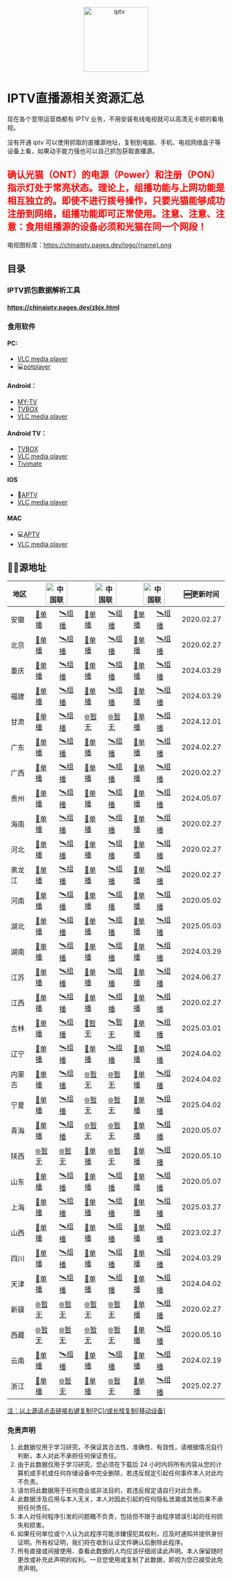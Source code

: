 <p align="center"><img src="https://github.com/xisohi/xhysOSC/blob/master/image/IPTV.jpg" alt="iptv" width="auto" height="150"></p>

# IPTV直播源相关资源汇总

现在各个宽带运营商都有 IPTV 业务，不用安装有线电视就可以高清无卡顿的看电视。

没有开通 iptv 可以使用抓取的直播源地址，复制到电脑、手机、电视网络盒子等设备上看，如果动手能力强也可以自己抓包获取直播源。

## <span style="color: red;">确认光猫（ONT）的电源（Power）和注册（PON）指示灯处于常亮状态。理论上，组播功能与上网功能是相互独立的。即使不进行拨号操作，只要光猫能够成功注册到网络，组播功能即可正常使用。注意、注意、注意：食用组播源的设备必须和光猫在同一个网段！</span>

电视图标库：https://chinaiptv.pages.dev/logo/{name}.png

## 目录

### IPTV抓包数据解析工具

####  https://chinaiptv.pages.dev/zbjx.html

### 食用软件

#### PC:
- [VLC media player](https://www.videolan.org/vlc/)
- 💻[potplayer](https://potplayer.org/)

#### Android：
- [MY-TV](https://gitee.com/lizongying/my-tv/releases)
- [TVBOX](https://github.com/o0HalfLife0o/TVBoxOSC/releases)
- [VLC media player](https://www.videolan.org/vlc/download-android.html)

#### Android TV：
- [TVBOX](https://github.com/o0HalfLife0o/TVBoxOSC/releases)
- [VLC media player](https://www.videolan.org/vlc/download-android.html)
- [Tivimate](https://tivimates.com/download-apk-tivimate-iptv-player/)

#### IOS
- 📱[APTV](https://apps.apple.com/cn/app/aptv/id1630403500)
- [VLC media player](https://www.videolan.org/vlc/download-ios.html)

#### MAC
- 💻[APTV](https://apps.apple.com/cn/app/aptv/id1630403500)
- [VLC media player](https://www.videolan.org/vlc/download-ios.html)

## 🏄‍♀️源地址

<table>
  <thead>
    <tr>
      <th>地区</th>
      <th colspan="2"><img src="https://github.com/user-attachments/assets/a7e898bb-5e64-48dd-b690-69a28eaed07d" alt="中国联通" width="50"></th>
      <th colspan="2"><img src="https://github.com/user-attachments/assets/e8039251-a2f9-4110-ae85-c4efb6016911" alt="中国联通" width="50"></th>
      <th colspan="2"><img src="https://github.com/user-attachments/assets/8341f968-3ecc-4c28-b1b9-268da0800129" alt="中国联通" width="50"></th>
      <th>🆕更新时间</th>
    </tr>
  </thead>
  <tbody>
  <tr>
        <td>安徽</td>
        <td><a href="https://chinaiptv.pages.dev/anhui/unicom1.txt">🔗单播</a></td>
        <td><a href="https://chinaiptv.pages.dev/anhui/unicom.txt">🛰️组播</a></td>
        <td><a href="https://chinaiptv.pages.dev/anhui/mobile1.txt">🔗单播</a></td>
        <td><a href="https://chinaiptv.pages.dev/anhui/mobile.txt">🛰️组播</a></td>
        <td><a href="https://chinaiptv.pages.dev/anhui/telecom1.txt">🔗单播</a></td>
        <td><a href="https://chinaiptv.pages.dev/anhui/telecom.txt">🛰️组播</a></td>
        <td>2020.02.27</td>
    </tr>
    <tr>
        <td>北京</td>
        <td><a href="https://chinaiptv.pages.dev/beijing/unicom1.txt">🔗单播</a></td>
        <td><a href="https://chinaiptv.pages.dev/beijing/unicom.txt">🛰️组播</a></td>
        <td><a href="https://chinaiptv.pages.dev/beijing/mobile1.txt">🔗单播</a></td>
        <td><a href="https://chinaiptv.pages.dev/beijing/mobile.txt">🛰️组播</a></td>
        <td><a href="https://chinaiptv.pages.dev/beijing/telecom1.txt">🔗单播</a></td>
        <td><a href="https://chinaiptv.pages.dev/beijing/telecom.txt">🛰️组播</a></td>
        <td>2020.02.27</td>
    </tr>
    <tr>
        <td>重庆</td>
        <td><a href="https://chinaiptv.pages.dev/chongqing/unicom1.txt">🔗单播</a></td>
        <td><a href="https://chinaiptv.pages.dev/chongqing/unicom.txt">🛰️组播</a></td>
        <td><a href="https://chinaiptv.pages.dev/chongqing/mobile1.txt">🔗单播</a></td>
        <td><a href="https://chinaiptv.pages.dev/chongqing/mobile.txt">🛰️组播</a></td>
        <td><a href="https://chinaiptv.pages.dev/chongqing/telecom1.txt">🔗单播</a></td>
        <td><a href="https://chinaiptv.pages.dev/chongqing/telecom.txt">🛰️组播</a></td>
        <td>2024.03.29</td>
    </tr>
    <tr>
        <td>福建</td>
        <td><a href="https://chinaiptv.pages.dev/fujian/unicom1.txt">🔗单播</a></td>
        <td><a href="https://chinaiptv.pages.dev/fujian/unicom.txt">🛰️组播</a></td>
        <td><a href="https://chinaiptv.pages.dev/fujian/mobile1.txt">🔗单播</a></td>
         <td><a href="https://chinaiptv.pages.dev/fujian/mobile.txt">🛰️组播</a></td>
        <td><a href="https://chinaiptv.pages.dev/fujian/telecom1.txt">🔗单播</a></td>
        <td><a href="https://chinaiptv.pages.dev/fujian/telecom.txt">🛰️组播</a></td>
        <td>2024.03.29</td>
    </tr>
    <tr>
        <td>甘肃</td>
        <td><a href="https://chinaiptv.pages.dev/gansu/unicom1.txt">🔗单播</a></td>
        <td><a href="https://chinaiptv.pages.dev/gansu/unicom.txt">🛰️组播</a></td>
        <td><a href="https://chinaiptv.pages.dev/gansu/mobile1.txt">🌐暂无</a></td>
        <td><a href="https://chinaiptv.pages.dev/gansu/mobile.txt">🌐暂无</a></td>
        <td><a href="https://chinaiptv.pages.dev/gansu/telecom1.txt">🔗单播</a></td>
        <td><a href="https://chinaiptv.pages.dev/gansu/telecom.txt">🛰️组播</a></td>
        <td>2024.12.01</td>
    </tr>
    <tr>
        <td>广东</td>
        <td><a href="https://chinaiptv.pages.dev/guangdong/unicom1.txt">🔗单播</a></td>
        <td><a href="https://chinaiptv.pages.dev/guangdong/unicom.txt">🛰️组播</a></td>
        <td><a href="https://chinaiptv.pages.dev/guangdong/mobile1.txt">🔗单播</a></td>
        <td><a href="https://chinaiptv.pages.dev/guangdong/mobile.txt">🛰️组播</a></td>
        <td><a href="https://chinaiptv.pages.dev/guangdong/telecom1.txt">🔗单播</a></td>
        <td><a href="https://chinaiptv.pages.dev/guangdong/telecom.txt">🛰️组播</a></td>
        <td>2024.02.27</td>
    </tr>
    <tr>
        <td>广西</td>
        <td><a href="https://chinaiptv.pages.dev/guangxi/unicom1.txt">🔗单播</a></td>
        <td><a href="https://chinaiptv.pages.dev/guangxi/unicom.txt">🛰️组播</a></td>
        <td><a href="https://chinaiptv.pages.dev/guangxi/mobile1.txt">🔗单播</a></td>
        <td><a href="https://chinaiptv.pages.dev/guangxi/mobile.txt">🛰️组播</a></td>
        <td><a href="https://chinaiptv.pages.dev/guangxi/telecom1.txt">🔗单播</a></td>
        <td><a href="https://chinaiptv.pages.dev/guangxi/telecom.txt">🛰️组播</a></td>
        <td>2020.02.27</td>
    </tr>
    <tr>
        <td>贵州</td>
        <td><a href="https://chinaiptv.pages.dev/guizhou/unicom1.txt">🔗单播</a></td>
        <td><a href="https://chinaiptv.pages.dev/guizhou/unicom.txt">🛰️组播</a></td>
        <td><a href="https://chinaiptv.pages.dev/guizhou/mobile1.txt">🔗单播</a></td>
        <td><a href="https://chinaiptv.pages.dev/guizhou/mobile.txt">🛰️组播</a></td>
        <td><a href="https://chinaiptv.pages.dev/guizhou/telecom1.txt">🔗单播</a></td>
        <td><a href="https://chinaiptv.pages.dev/guizhou/telecom.txt">🛰️组播</a></td>
        <td>2024.05.07</td>
    </tr>
    <tr>
        <td>海南</td>
        <td><a href="https://chinaiptv.pages.dev/hainan/unicom1.txt">🔗单播</a></td>
        <td><a href="https://chinaiptv.pages.dev/hainan/unicom.txt">🛰️组播</a></td>
        <td><a href="https://chinaiptv.pages.dev/hainan/mobile1.txt">🔗单播</a></td>
        <td><a href="https://chinaiptv.pages.dev/hainan/mobile.txt">🛰️组播</a></td>
        <td><a href="https://chinaiptv.pages.dev/hainan/telecom1.txt">🔗单播</a></td>
        <td><a href="https://chinaiptv.pages.dev/hainan/telecom.txt">🛰️组播</a></td>
        <td>2020.02.27</td>
    </tr>
    <tr>
        <td>河北</td>
        <td><a href="https://chinaiptv.pages.dev/hebei/unicom1.txt">🔗单播</a></td>
        <td><a href="https://chinaiptv.pages.dev/hebei/unicom.txt">🛰️组播</a></td>
        <td><a href="https://chinaiptv.pages.dev/hebei/mobile1.txt">🔗单播</a></td>
        <td><a href="https://chinaiptv.pages.dev/hebei/mobile.txt">🛰️组播</a></td>
        <td><a href="https://chinaiptv.pages.dev/hebei/telecom1.txt">🔗单播</a></td>
        <td><a href="https://chinaiptv.pages.dev/hebei/telecom.txt">🛰️组播</a></td>
        <td>2020.02.27</td>
    </tr>
    <tr>
        <td>黑龙江</td>
        <td><a href="https://chinaiptv.pages.dev/heilongjiang/unicom1.txt">🔗单播</a></td>
        <td><a href="https://chinaiptv.pages.dev/heilongjiang/unicom.txt">🛰️组播</a></td>
        <td><a href="https://chinaiptv.pages.dev/heilongjiang/mobile1.txt">🔗单播</a></td>
        <td><a href="https://chinaiptv.pages.dev/heilongjiang/mobile.txt">🛰️组播</a></td>
        <td><a href="https://chinaiptv.pages.dev/heilongjiang/telecom1.txt">🔗单播</a></td>
        <td><a href="https://chinaiptv.pages.dev/heilongjiang/telecom.txt">🛰️组播</a></td>
        <td>2020.02.27</td>
    </tr>
    <tr>
        <td>河南</td>
        <td><a href="https://chinaiptv.pages.dev/henan/unicom1.txt">🔗单播</a></td>
        <td><a href="https://chinaiptv.pages.dev/henan/unicom.txt">🛰️组播</a></td>
        <td><a href="https://chinaiptv.pages.dev/henan/mobile1.txt">🔗单播</a></td>
        <td><a href="https://chinaiptv.pages.dev/henan/mobile.txt">🛰️组播</a></td>
        <td><a href="https://chinaiptv.pages.dev/henan/telecom1.txt">🔗单播</a></td>
        <td><a href="https://chinaiptv.pages.dev/henan/telecom.txt">🛰️组播</a></td>
        <td>2020.05.02</td>
    </tr>
    <tr>
        <td>湖北</td>
        <td><a href="https://chinaiptv.pages.dev/hubei/unicom1.txt">🔗单播</a></td>
        <td><a href="https://chinaiptv.pages.dev/hubei/unicom.txt">🛰️组播</a></td>
        <td><a href="https://chinaiptv.pages.dev/hubei/mobile1.txt">🔗单播</a></td>
        <td><a href="https://chinaiptv.pages.dev/hubei/mobile.txt">🛰️组播</a></td>
        <td><a href="https://chinaiptv.pages.dev/hubei/telecom1.txt">🔗单播</a></td>
        <td><a href="https://chinaiptv.pages.dev/hubei/telecom.txt">🛰️组播</a></td>
        <td>2025.05.03</td>
    </tr>
    <tr>
        <td>湖南</td>
        <td><a href="https://chinaiptv.pages.dev/hunan/unicom1.txt">🔗单播</a></td>
        <td><a href="https://chinaiptv.pages.dev/hunan/unicom.txt">🛰️组播</a></td>
        <td><a href="https://chinaiptv.pages.dev/hunan/mobile1.txt">🔗单播</a></td>
        <td><a href="https://chinaiptv.pages.dev/hunan/mobile.txt">🛰️组播</a></td>
        <td><a href="https://chinaiptv.pages.dev/hunan/telecom1.txt">🔗单播</a></td>
        <td><a href="https://chinaiptv.pages.dev/hunan/telecom.txt">🛰️组播</a></td>
        <td>2024.03.29</td>
    </tr>
    <tr>
        <td>江苏</td>
        <td><a href="https://chinaiptv.pages.dev/jiangsu/unicom1.txt">🔗单播</a></td>
        <td><a href="https://chinaiptv.pages.dev/jiangsu/unicom.txt">🛰️组播</a></td>
        <td><a href="https://chinaiptv.pages.dev/jiangsu/mobile1.txt">🔗单播</a></td>
        <td><a href="https://chinaiptv.pages.dev/jiangsu/mobile.txt">🛰️组播</a></td>
        <td><a href="https://chinaiptv.pages.dev/jiangsu/telecom1.txt">🔗单播</a></td>
        <td><a href="https://chinaiptv.pages.dev/jiangsu/telecom.txt">🛰️组播</a></td>
        <td>2024.06.27</td>
    </tr>
    <tr>
        <td>江西</td>
        <td><a href="https://chinaiptv.pages.dev/jiangxi/unicom1.txt">🔗单播</a></td>
        <td><a href="https://chinaiptv.pages.dev/jiangxi/unicom.txt">🛰️组播</a></td>
        <td><a href="https://chinaiptv.pages.dev/jiangxi/mobile1.txt">🔗单播</a></td>
        <td><a href="https://chinaiptv.pages.dev/jiangxi/mobile.txt">🛰️组播</a></td>
        <td><a href="https://chinaiptv.pages.dev/jiangxi/telecom1.txt">🔗单播</a></td>
        <td><a href="https://chinaiptv.pages.dev/jiangxi/telecom.txt">🛰️组播</a></td>
        <td>2020.02.27</td>
    </tr>
    <tr>
        <td>吉林</td>
        <td><a href="https://chinaiptv.pages.dev/jilin/unicom1.txt">🔗单播</a></td>
        <td><a href="https://chinaiptv.pages.dev/jilin/unicom.txt">🛰️组播</a></td>
        <td><a href="https://chinaiptv.pages.dev/jilin/mobile1.txt">🔗暂无</a></td>
        <td><a href="https://chinaiptv.pages.dev/jilin/mobile.txt">🛰️暂无</a></td>
        <td><a href="https://chinaiptv.pages.dev/jilin/telecom1.txt">🔗单播</a></td>
        <td><a href="https://chinaiptv.pages.dev/jilin/telecom.txt">🛰️组播</a></td>
        <td>2025.03.01</td>
    </tr>
    <tr>
        <td>辽宁</td>
        <td><a href="https://chinaiptv.pages.dev/liaoning/unicom1.txt">🔗单播</a></td>
        <td><a href="https://chinaiptv.pages.dev/liaoning/unicom.txt">🛰️组播</a></td>
        <td><a href="https://chinaiptv.pages.dev/liaoning/mobile1.txt">🔗单播</a></td>
        <td><a href="https://chinaiptv.pages.dev/liaoning/mobile.txt">🛰️组播</a></td>
        <td><a href="https://chinaiptv.pages.dev/liaoning/telecom1.txt">🔗单播</a></td>
        <td><a href="https://chinaiptv.pages.dev/liaoning/telecom.txt">🛰️组播</a></td>
        <td>2024.04.02</td>
    </tr>
    <tr>
        <td>内蒙古</td>
        <td><a href="https://chinaiptv.pages.dev/neimenggu/unicom1.txt">🔗单播</a></td>
        <td><a href="https://chinaiptv.pages.dev/neimenggu/unicom.txt">🛰️组播</a></td>
        <td><a href="https://chinaiptv.pages.dev/neimenggu/mobile1.txt">🌐暂无</a></td>
        <td><a href="https://chinaiptv.pages.dev/neimenggu/mobile.txt">🌐暂无</a></td>
        <td><a href="https://chinaiptv.pages.dev/neimenggu/telecom1.txt">🔗单播</a></td>
        <td><a href="https://chinaiptv.pages.dev/neimenggu/telecom.txt">🛰️组播</a></td>
        <td>2024.04.02</td>
    </tr>
    <tr>
        <td>宁夏</td>
        <td><a href="https://chinaiptv.pages.dev/ningxia/unicom1.txt">🔗单播</a></td>
        <td><a href="https://chinaiptv.pages.dev/ningxia/unicom.txt">🛰️组播</a></td>
        <td><a href="https://chinaiptv.pages.dev/ningxia/mobile1.txt">🌐暂无</a></td>
        <td><a href="https://chinaiptv.pages.dev/ningxia/mobile.txt">🌐暂无</a></td>
        <td><a href="https://chinaiptv.pages.dev/ningxia/telecom1.txt">🔗单播</a></td>
        <td><a href="https://chinaiptv.pages.dev/ningxia/telecom.txt">🛰️组播</a></td>
        <td>2025.04.02</td>
    </tr>
    <tr>
        <td>青海</td>
        <td><a href="https://chinaiptv.pages.dev/qinghai/unicom1.txt">🔗单播</a></td>
        <td><a href="https://chinaiptv.pages.dev/qinghai/unicom.txt">🛰️组播</a></td>
        <td><a href="https://chinaiptv.pages.dev/qinghai/mobile1.txt">🌐暂无</a></td>
        <td><a href="https://chinaiptv.pages.dev/qinghai/mobile.txt">🌐暂无</a></td>
        <td><a href="https://chinaiptv.pages.dev/qinghai/telecom1.txt">🔗单播</a></td>
        <td><a href="https://chinaiptv.pages.dev/qinghai/telecom.txt">🛰️组播</a></td>
        <td>2020.05.07</td>
    </tr>
    <tr>
        <td>陕西</td>
        <td><a href="https://chinaiptv.pages.dev/shan3xi/unicom1.txt">🌐暂无</a></td>
        <td><a href="https://chinaiptv.pages.dev/shan3xi/unicom.txt">🌐暂无</a></td>
        <td><a href="https://chinaiptv.pages.dev/shan3xi/mobile1.txt">🔗单播</a></td>
        <td><a href="https://chinaiptv.pages.dev/shan3xi/mobile.txt">🌐暂无</a></td>
        <td><a href="https://chinaiptv.pages.dev/shan3xi/telecom1.txt">🔗单播</a></td>
        <td><a href="https://chinaiptv.pages.dev/shan3xi/telecom.txt">🛰️组播</a></td>
        <td>2020.05.10</td>
    </tr>
    <tr>
        <td>山东</td>
        <td><a href="https://chinaiptv.pages.dev/shandong/unicom1.txt">🔗单播</a></td>
        <td><a href="https://chinaiptv.pages.dev/shandong/unicom.txt">🛰️组播</a></td>
        <td><a href="https://chinaiptv.pages.dev/shandong/mobile1.txt">🔗单播</a></td>
        <td><a href="https://chinaiptv.pages.dev/shandong/mobile.txt">🛰️组播</a></td>
        <td><a href="https://chinaiptv.pages.dev/shandong/telecom1.txt">🔗单播</a></td>
        <td><a href="https://chinaiptv.pages.dev/shandong/telecom.txt">🛰️组播</a></td>
        <td>2020.05.07</td>
    </tr>
    <tr>
        <td>上海</td>
        <td><a href="https://chinaiptv.pages.dev/shanghai/unicom1.txt">🔗单播</a></td>
        <td><a href="https://chinaiptv.pages.dev/shanghai/unicom.txt">🛰️组播</a></td>
        <td><a href="https://chinaiptv.pages.dev/shanghai/mobile1.txt">🔗单播</a></td>
        <td><a href="https://chinaiptv.pages.dev/shanghai/mobile.txt">🛰️组播</a></td>
        <td><a href="https://chinaiptv.pages.dev/shanghai/telecom1.txt">🔗单播</a></td>
        <td><a href="https://chinaiptv.pages.dev/shanghai/telecom.txt">🛰️组播</a></td>
        <td>2025.03.27</td>
    </tr>
    <tr>
        <td>山西</td>
        <td><a href="https://chinaiptv.pages.dev/shanxi/unicom1.txt">🔗单播</a></td>
        <td><a href="https://chinaiptv.pages.dev/shanxi/unicom.txt">🛰️组播</a></td>
        <td><a href="https://chinaiptv.pages.dev/shanxi/mobile1.txt">🔗单播</a></td>
        <td><a href="https://chinaiptv.pages.dev/shanxi/mobile.txt">🛰️组播</a></td>
        <td><a href="https://chinaiptv.pages.dev/shanxi/telecom1.txt">🔗单播</a></td>
        <td><a href="https://chinaiptv.pages.dev/shanxi/telecom.txt">🛰️组播</a></td>
        <td>2023.02.27</td>
    </tr>
    <tr>
        <td>四川</td>
        <td><a href="https://chinaiptv.pages.dev/sichuan/unicom1.txt">🔗单播</a></td>
        <td><a href="https://chinaiptv.pages.dev/sichuan/unicom.txt">🛰️组播</a></td>
        <td><a href="https://chinaiptv.pages.dev/sichuan/mobile1.txt">🔗单播</a></td>
        <td><a href="https://chinaiptv.pages.dev/sichuan/mobile.txt">🛰️组播</a></td>
        <td><a href="https://chinaiptv.pages.dev/sichuan/telecom1.txt">🔗单播</a></td>
        <td><a href="https://chinaiptv.pages.dev/sichuan/telecom.txt">🛰️组播</a></td>
        <td>2024.03.29</td>
    </tr>
    <tr>
        <td>天津</td>
        <td><a href="https://chinaiptv.pages.dev/tianjin/unicom1.txt">🔗单播</a></td>
        <td><a href="https://chinaiptv.pages.dev/tianjin/unicom.txt">🛰️组播</a></td>
        <td><a href="https://chinaiptv.pages.dev/tianjin/mobile1.txt">🔗单播</a></td>
        <td><a href="https://chinaiptv.pages.dev/tianjin/mobile.txt">🛰️组播</a></td>
        <td><a href="https://chinaiptv.pages.dev/tianjin/telecom1.txt">🔗单播</a></td>
        <td><a href="https://chinaiptv.pages.dev/tianjin/telecom.txt">🛰️组播</a></td>
        <td>2024.04.02</td>
    </tr>
    <tr>
        <td>新疆</td>
        <td><a href="https://chinaiptv.pages.dev/xinjiang/unicom1.txt">🌐暂无</a></td>
        <td><a href="https://chinaiptv.pages.dev/xinjiang/unicom.txt">🌐暂无</a></td>
        <td><a href="https://chinaiptv.pages.dev/xinjiang/mobile1.txt">🌐暂无</a></td>
        <td><a href="https://chinaiptv.pages.dev/xinjiang/mobile.txt">🌐暂无</a></td>
        <td><a href="https://chinaiptv.pages.dev/xinjiang/telecom1.txt">🔗单播</a></td>
        <td><a href="https://chinaiptv.pages.dev/xinjiang/telecom.txt">🛰️组播</a></td>
        <td>2020.02.27</td>
    </tr>
    <tr>
        <td>西藏</td>
        <td><a href="https://chinaiptv.pages.dev/xizang/unicom1.txt">🌐暂无</a></td>
        <td><a href="https://chinaiptv.pages.dev/xizang/unicom.txt">🌐暂无</a></td>
        <td><a href="https://chinaiptv.pages.dev/xizang/mobile1.txt">🌐暂无</a></td>
        <td><a href="https://chinaiptv.pages.dev/xizang/mobile.txt">🌐暂无</a></td>
        <td><a href="https://chinaiptv.pages.dev/xizang/telecom1.txt">🔗单播</a></td>
        <td><a href="https://chinaiptv.pages.dev/xizang/telecom.txt">🛰️组播</a></td>
        <td>2020.05.10</td>
    </tr>
    <tr>
        <td>云南</td>
        <td><a href="https://chinaiptv.pages.dev/yunnan/unicom1.txt">🔗单播</a></td>
        <td><a href="https://chinaiptv.pages.dev/yunnan/unicom.txt">🛰️组播</a></td>
        <td><a href="https://chinaiptv.pages.dev/yunnan/mobile1.txt">🔗单播</a></td>
        <td><a href="https://chinaiptv.pages.dev/yunnan/mobile.txt">🛰️组播</a></td>
        <td><a href="https://chinaiptv.pages.dev/yunnan/telecom1.txt">🔗单播</a></td>
        <td><a href="https://chinaiptv.pages.dev/yunnan/telecom.txt">🛰️组播</a></td>
        <td>2024.02.19</td>
    </tr>
    <tr>
        <td>浙江</td>
        <td><a href="https://chinaiptv.pages.dev/zhejiang/unicom1.txt">🔗单播</a></td>
        <td><a href="https://chinaiptv.pages.dev/zhejiang/unicom.txt">🌐暂无</a></td>
        <td><a href="https://chinaiptv.pages.dev/zhejiang/mobile1.txt">🔗单播</a></td>
        <td><a href="https://chinaiptv.pages.dev/zhejiang/mobile.txt">🌐暂无</a></td>
        <td><a href="https://chinaiptv.pages.dev/zhejiang/telecom1.txt">🔗单播</a></td>
        <td><a href="https://chinaiptv.pages.dev/zhejiang/telecom.txt">🛰️组播</a></td>
        <td>2025.02.27</td>
    </tr>
    </tbody>
</table>

<u>注：以上源请点击链接右键复制[PC]/或长按复制[移动设备]</u>

### 免责声明
1. 此数据仅用于学习研究，不保证其合法性、准确性、有效性，请根据情况自行判断，本人对此不承担任何保证责任。
2. 由于此数据仅用于学习研究，您必须在下载后 24 小时内将所有内容从您的计算机或手机或任何存储设备中完全删除，若违反规定引起任何事件本人对此均不负责。
3. 请勿将此数据用于任何商业或非法目的，若违反规定请自行对此负责。
4. 此数据涉及应用与本人无关，本人对因此引起的任何隐私泄漏或其他后果不承担任何责任。
5. 本人对任何程序引发的问题概不负责，包括但不限于由程序错误引起的任何损失和损害。
6. 如果任何单位或个人认为此程序可能涉嫌侵犯其权利，应及时通知并提供身份证明，所有权证明，我们将在收到认证文件确认后删除此程序。
7. 所有直接或间接使用、查看此数据的人均应该仔细阅读此声明。本人保留随时更改或补充此声明的权利。一旦您使用或复制了此数据，即视为您已接受此免责声明。


